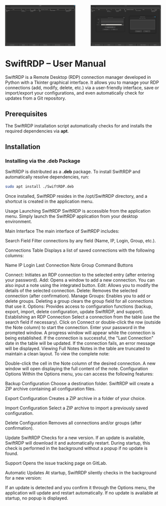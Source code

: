 <div style="display: flex; justify-content: space-between;">
  <img src="src/presentation1.png" alt="Texte alternatif" width="45%" height="45%">
  <img src="src/Presentation2.png" alt="Texte alternatif" width="45%" height="45%">
  </div>

# SwiftRDP – User Manual

SwiftRDP is a Remote Desktop (RDP) connection manager developed in Python with a Tkinter graphical interface. It allows you to manage your RDP connections (add, modify, delete, etc.) via a user-friendly interface, save or import/export your configurations, and even automatically check for updates from a Git repository.

## Prerequisites

The SwiftRDP installation script automatically checks for and installs the required dependencies via **apt**.

## Installation

### Installing via the .deb Package

SwiftRDP is distributed as a **.deb** package. To install SwiftRDP and automatically resolve dependencies, run:

```bash
sudo apt install ./SwiftRDP.deb
```

Once installed, SwiftRDP resides in the /opt/SwiftRDP directory, and a shortcut is created in the application menu.

Usage
Launching SwiftRDP
SwiftRDP is accessible from the application menu. Simply launch the SwiftRDP application from your desktop environment.

Main Interface
The main interface of SwiftRDP includes:

Search Field
Filter connections by any field (Name, IP, Login, Group, etc.).

Connections Table
Displays a list of saved connections with the following columns:

Name
IP
Login
Last Connection
Note
Group
Command Buttons

Connect: Initiates an RDP connection to the selected entry (after entering your password).
Add: Opens a window to add a new connection. You can also input a note using the integrated button.
Edit: Allows you to modify the details of the selected connection.
Delete: Removes the selected connection (after confirmation).
Manage Groups: Enables you to add or delete groups. Deleting a group clears the group field for all connections that use it.
Options: Provides access to configuration functions (backup, export, import, delete configuration, update SwiftRDP, and support).
Establishing an RDP Connection
Select a connection from the table (use the search field if necessary).
Click on Connect or double-click the row (outside the Note column) to start the connection.
Enter your password in the prompted window.
A progress window will appear while the connection is being established.
If the connection is successful, the "Last Connection" date in the table will be updated.
If the connection fails, an error message will be displayed.
Viewing Full Notes
Notes in the table are truncated to maintain a clean layout. To view the complete note:

Double-click the cell in the Note column of the desired connection.
A new window will open displaying the full content of the note.
Configuration Options
Within the Options menu, you can access the following features:

Backup Configuration
Choose a destination folder. SwiftRDP will create a ZIP archive containing all configuration files.

Export Configuration
Creates a ZIP archive in a folder of your choice.

Import Configuration
Select a ZIP archive to import a previously saved configuration.

Delete Configuration
Removes all connections and/or groups (after confirmation).

Update SwiftRDP
Checks for a new version. If an update is available, SwiftRDP will download it and automatically restart. During startup, this check is performed in the background without a popup if no update is found.

Support
Opens the issue tracking page on GitLab.

Automatic Updates
At startup, SwiftRDP silently checks in the background for a new version:

If an update is detected and you confirm it through the Options menu, the application will update and restart automatically.
If no update is available at startup, no popup is displayed.
